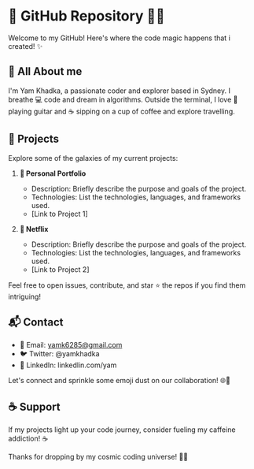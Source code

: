 # 👋 GitHub Repository 👨‍💻

Welcome to my GitHub! Here's where the code magic happens that i created! ✨

## 🚀 All About me

I'm Yam Khadka, a passionate coder and explorer based in Sydney. I breathe 💻 code and dream in algorithms. Outside the terminal, I love 🎸 playing guitar and ☕ sipping on a cup of coffee and explore travelling.

## 🌟 Projects

Explore some of the galaxies of my current projects:

1. **🚀 Personal Portfolio**
   - Description: Briefly describe the purpose and goals of the project.
   - Technologies: List the technologies, languages, and frameworks used.
   - [Link to Project 1]

2. **🌈 Netflix**
   - Description: Briefly describe the purpose and goals of the project.
   - Technologies: List the technologies, languages, and frameworks used.
   - [Link to Project 2]

Feel free to open issues, contribute, and star ⭐ the repos if you find them intriguing!

## 📬 Contact

- 📧 Email: yamk6285@gmail.com
- 🐦 Twitter: @yamkhadka
- 🔗 LinkedIn: linkedlin.com/yam

Let's connect and sprinkle some emoji dust on our collaboration! 🌐💬

## ☕ Support

If my projects light up your code journey, consider fueling my caffeine addiction! ☕️

Thanks for dropping by my cosmic coding universe! 🚀✨
